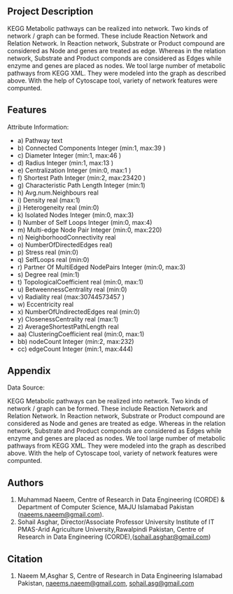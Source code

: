 
## Project Description

KEGG Metabolic pathways can be realized into network. Two kinds of network / graph can be formed. These include Reaction Network and Relation Network. In Reaction network, Substrate or Product compound are considered as Node and genes are treated as edge. Whereas in the relation network, Substrate and Product componds are considered as Edges while enzyme and genes are placed as nodes. We tool large number of metabolic pathways from KEGG XML. They were modeled into the graph as described above. With the help of Cytoscape tool, variety of network features were compunted.
## Features

Attribute Information:


- a) Pathway text
- b) Connected Components Integer (min:1, max:39 )
- c) Diameter Integer (min:1, max:46 )
- d) Radius Integer (min:1, max:13 )
- e) Centralization Integer (min:0, max:1 )
- f) Shortest Path Integer (min:2, max:23420 )
- g) Characteristic Path Length Integer (min:1)
- h) Avg.num.Neighbours real
- i) Density real (max:1)
- j) Heterogeneity real (min:0)
- k) Isolated Nodes Integer (min:0, max:3)
- l) Number of Self Loops Integer (min:0, max:4)
- m) Multi-edge Node Pair Integer (min:0, max:220)
- n) NeighborhoodConnectivity real
- o) NumberOfDirectedEdges real)
- p) Stress real (min:0)
- q) SelfLoops real (min:0)
- r) Partner Of MultiEdged NodePairs Integer (min:0, max:3)
- s) Degree real (min:1)
- t) TopologicalCoefficient real (min:0, max:1)
- u) BetweennessCentrality real (min:0)
- v) Radiality real (max:30744573457 )
- w) Eccentricity real
- x) NumberOfUndirectedEdges real (min:0)
- y) ClosenessCentrality real (max:1)
- z) AverageShortestPathLength real
- aa) ClusteringCoefficient real (min:0, max:1)
- bb) nodeCount Integer (min:2, max:232)
- cc) edgeCount Integer (min:1, max:444)

  
## Appendix

Data Source:

KEGG Metabolic pathways can be realized into network. Two kinds of network / graph can be formed. These include Reaction Network and Relation Network. In Reaction network, Substrate or Product compound are considered as Node and genes are treated as edge. Whereas in the relation network, Substrate and Product componds are considered as Edges while enzyme and genes are placed as nodes. We tool large number of metabolic pathways from KEGG XML. They were modeled into the graph as described above. With the help of Cytoscape tool, variety of network features were compunted.
## Authors

1. Muhammad Naeem, Centre of Research in Data Engineering (CORDE) & Department of Computer Science, MAJU Islamabad Pakistan (naeems.naeem@gmail.com).
2. Sohail Asghar, Director/Associate Professor University Institute of IT PMAS-Arid Agriculture University,Rawalpindi Pakistan, Centre of Research in Data Engineering (CORDE),(sohail.asghar@gmail.com)

## Citation
1. Naeem M,Asghar S, Centre of Research in Data Engineering Islamabad Pakistan, naeems.naeem@gmail.com, sohail.asg@gmail.com